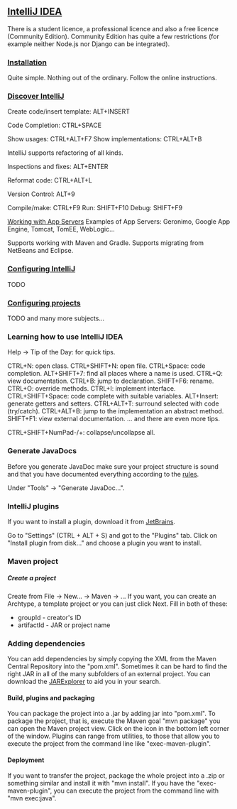 ## [IntelliJ IDEA](https://www.jetbrains.com/idea/)

There is a student licence, a professional licence and also a free licence (Community Edition).
Community Edition has quite a few restrictions (for example neither Node.js nor Django can be integrated).

### [Installation](https://www.jetbrains.com/help/idea/install-and-set-up-product.html)

Quite simple. Nothing out of the ordinary. Follow the online instructions.

### [Discover IntelliJ](https://www.jetbrains.com/help/idea/discover-intellij-idea.html)

Create code/insert template: ALT+INSERT

Code Completion: CTRL+SPACE

Show usages: CTRL+ALT+F7
Show implementations: CTRL+ALT+B

IntelliJ supports refactoring of all kinds.

Inspections and fixes: ALT+ENTER

Reformat code: CTRL+ALT+L

Version Control: ALT+9

Compile/make: CTRL+F9
Run: SHIFT+F10
Debug: SHIFT+F9

[Working with App Servers](https://www.jetbrains.com/help/idea/application-servers-support.html)
Examples of App Servers: Geronimo, Google App Engine, Tomcat, TomEE, WebLogic...

Supports working with Maven and Gradle.
Supports migrating from NetBeans and Eclipse.

### [Configuring IntelliJ](https://www.jetbrains.com/help/idea/configuring-project-and-ide-settings.html)

TODO

### [Configuring projects](https://www.jetbrains.com/help/idea/working-with-projects.html)

TODO
and many more subjects...

### Learning how to use IntelliJ IDEA

Help -> Tip of the Day: for quick tips.

CTRL+N: open class.
CTRL+SHIFT+N: open file.
CTRL+Space: code completion.
ALT+SHIFT+7: find all places where a name is used.
CTRL+Q: view documentation.
CTRL+B: jump to declaration.
SHIFT+F6: rename.
CTRL+O: override methods.
CTRL+I: implement interface.
CTRL+SHIFT+Space: code complete with suitable variables.
ALT+Insert: generate getters and setters.
CTRL+ALT+T: surround selected with code (try/catch).
CTRL+ALT+B: jump to the implementation an abstract method.
SHIFT+F1: view external documentation.
... and there are even more tips.

CTRL+SHIFT+NumPad-/+: collapse/uncollapse all.

### Generate JavaDocs

Before you generate JavaDoc make sure your project structure is sound and that you have documented everything
according to the [rules](https://github.com/MislavJaksic/KnowledgeRepository/tree/master/ProgrammingLanguages/Java/Documenting).

Under "Tools" -> "Generate JavaDoc...".

### IntelliJ plugins

If you want to install a plugin, download it from [JetBrains](https://plugins.jetbrains.com/).

Go to "Settings" (CTRL + ALT + S) and got to the "Plugins" tab.
Click on "Install plugin from disk..." and choose a plugin you want to install.

### Maven project

##### Create a project

Create from File -> New... -> Maven -> ...
If you want, you can create an Archtype, a template project or you can just click Next.
Fill in both of these:
* groupId - creator's ID
* artifactId - JAR or project name

### Adding dependencies

You can add dependencies by simply copying the XML from the Maven Central Repository into the "pom.xml".
Sometimes it can be hard to find the right JAR in all of the many subfolders of an external project. You can
download the [JARExplorer](https://github.com/javalite/jar-explorer) to aid you in your search.

#### Build, plugins and packaging

You can package the project into a .jar by adding <packaging>jar</packaging> into "pom.xml".
To package the project, that is, execute the Maven goal "mvn package" you can open the Maven project view. Click
on the icon in the bottom left corner of the window.
Plugins can range from utilities, to those that allow you to execute the project from the command line like
"exec-maven-plugin".

#### Deployment

If you want to transfer the project, package the whole project into a .zip or something similar and install it
with "mvn install".
If you have the "exec-maven-plugin", you can execute the project from the command line with "mvn exec:java". 
